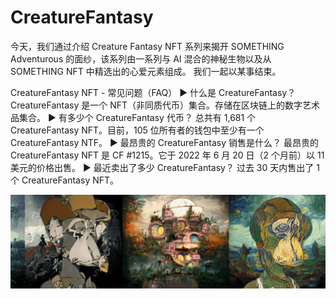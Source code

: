 # CreatureFantasy

今天，我们通过介绍 Creature Fantasy NFT 系列来揭开 SOMETHING Adventurous 的面纱，该系列由一系列与 AI 混合的神秘生物以及从 SOMETHING NFT 中精选出的心爱元素组成。 我们一起以某事结束。

CreatureFantasy NFT - 常见问题（FAQ）
▶ 什么是 CreatureFantasy？
CreatureFantasy 是一个 NFT（非同质代币）集合。存储在区块链上的数字艺术品集合。
▶ 有多少个 CreatureFantasy 代币？
总共有 1,681 个 CreatureFantasy NFT。目前，105 位所有者的钱包中至少有一个 CreatureFantasy NTF。
▶ 最昂贵的 CreatureFantasy 销售是什么？
最昂贵的 CreatureFantasy NFT 是 CF #1215。它于 2022 年 6 月 20 日（2 个月前）以 11 美元的价格出售。
▶ 最近卖出了多少 CreatureFantasy？
过去 30 天内售出了 1 个 CreatureFantasy NFT。

![NTF](微信截图_20220825174927.png)
